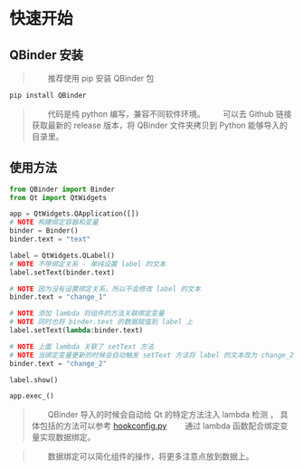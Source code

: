 
# 快速开始

## QBinder 安装

> &emsp;&emsp;推荐使用 pip 安装 QBinder 包

```bash
pip install QBinder
```

> &emsp;&emsp;代码是纯 python 编写，兼容不同软件环境。
> &emsp;&emsp;可以去 Github 链接获取最新的 release 版本，将 QBinder 文件夹拷贝到 Python 能够导入的目录里。


## 使用方法

```python
from QBinder import Binder
from Qt import QtWidgets

app = QtWidgets.QApplication([])
# NOTE 构建绑定容器和变量
binder = Binder()
binder.text = "text"

label = QtWidgets.QLabel()
# NOTE 不带绑定关系 - 单纯设置 label 的文本
label.setText(binder.text)

# NOTE 因为没有设置绑定关系，所以不会修改 label 的文本
binder.text = "change_1"

# NOTE 添加 lambda 将组件的方法关联绑定变量
# NOTE 同时也将 binder.text 的数据赋值到 label 上
label.setText(lambda:binder.text)

# NOTE 上面 lambda 关联了 setText 方法
# NOTE 当绑定变量更新的时候会自动触发 setText 方法将 label 的文本改为 change_2
binder.text = "change_2"

label.show()

app.exec_()
```

> &emsp;&emsp;QBinder 导入的时候会自动给 Qt 的特定方法注入 lambda 检测 ， 具体包括的方法可以参考 [hookconfig.py](https://github.com/FXTD-ODYSSEY/QBinder/blob/f8c778a7cd76a0cb51a890e04c3a8c2e9625e84a/QBinder/hookconfig.py)
> &emsp;&emsp;通过 lambda 函数配合绑定变量实现数据绑定。

> &emsp;&emsp;数据绑定可以简化组件的操作，将更多注意点放到数据上。


